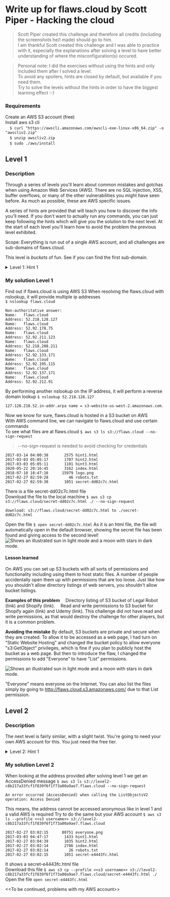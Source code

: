 # Write up for flaws.cloud by Scott Piper - Hacking the cloud
> Scott Piper created this challenge and therefore all credits (including the screenshots he/I made) should go to him.<br>
I am thankful Scott created this challenge and I was able to practice with it, especially the explanations after solving a level to have better understanding of where the misconfiguration(s) occured.<br>

> Personal note: I did the exercises without using the  hints and only included them after I solved a level.<br>
To avoid any spoilers, hints are closed by default, but available if you need them.<br>
Try to solve the levels without the hints in order to have the biggest learning effect :-)

### Requirements
Create an AWS S3 account (free)<br>
Install aws s3 cli<br>
&emsp;`$ curl "https://awscli.amazonaws.com/awscli-exe-linux-x86_64.zip" -o "awscliv2.zip"`<br>
&emsp;`$ unzip awscliv2.zip`<br>
&emsp;`$ sudo ./aws/install`<br>

## Level 1
### Description
Through a series of levels you'll learn about common mistakes and gotchas when using Amazon Web Services (AWS). There are no SQL injection, XSS, buffer overflows, or many of the other vulnerabilities you might have seen before. As much as possible, these are AWS specific issues.

A series of hints are provided that will teach you how to discover the info you'll need. If you don't want to actually run any commands, you can just keep following the hints which will give you the solution to the next level. At the start of each level you'll learn how to avoid the problem the previous level exhibited.

Scope: Everything is run out of a single AWS account, and all challenges are sub-domains of flaws.cloud. 

This level is *buckets* of fun. See if you can find the first sub-domain.

<details closed>
<summary>Level 1: Hint 1</summary>

The site flaws.cloud is hosted as an S3 bucket. This is a great way to host a static site, similar to hosting one via github pages. Some interesting facts about S3 hosting: When hosting a site as an S3 bucket, the bucket name (flaws.cloud) must match the domain name (flaws.cloud). Also, S3 buckets are a global name space, meaning two people cannot have buckets with the same name. The result of this is you could create a bucket named apple.com and Apple would never be able host their main site via S3 hosting.

You can determine the site is hosted as an S3 bucket by running a DNS lookup on the domain, such as:

dig +nocmd flaws.cloud any +multiline +noall +answer<br>
\# Returns:<br>
\# flaws.cloud.            5 IN A  54.231.184.255<br>

Visiting 54.231.184.255 in your browser will direct you to https://aws.amazon.com/s3/

So you know flaws.cloud is hosted as an S3 bucket.

You can then run:

nslookup 54.231.184.255<br>
\# Returns:<br>
\# Non-authoritative answer:<br>
\# 255.184.231.54.in-addr.arpa     name = s3-website-us-west-2.amazonaws.com

So we know it's hosted in the AWS region us-west-2

Side note (not useful for this game): All S3 buckets, when configured for web hosting, are given an AWS domain you can use to browse to it without setting up your own DNS. In this case, flaws.cloud can also be visited by going to http://flaws.cloud.s3-website-us-west-2.amazonaws.com/

What will help you for this level is to know its permissions are a little loose. 
</details>

### My solution Level 1
Find out if flaws.cloud is using AWS S3
When resolving the flaws.cloud with nslookup, it will provide multiple ip addresses<br>
`$ nslookup flaws.cloud`
```
Non-authoritative answer:
Name:	flaws.cloud
Address: 52.218.128.127
Name:	flaws.cloud
Address: 52.92.178.75
Name:	flaws.cloud
Address: 52.92.211.123
Name:	flaws.cloud
Address: 52.218.208.211
Name:	flaws.cloud
Address: 52.92.133.171
Name:	flaws.cloud
Address: 52.92.195.115
Name:	flaws.cloud
Address: 52.92.137.171
Name:	flaws.cloud
Address: 52.92.212.91
```
By performing another nslookup on the IP address, it will perform a reverse domain lookup `$ nslookup 52.218.128.127`
```
127.128.218.52.in-addr.arpa	name = s3-website-us-west-2.amazonaws.com.
```
Now we know for sure, flaws.cloud is hosted in a S3 bucket on AWS<br>
With AWS command line, we can navigate to flaws.cloud and use certain commands<br>
To see what files are at flaws.cloud `$ aws s3 ls s3://flaws.cloud --no-sign-request`
> --no-sign-request is needed to avoid checking for credentials

```
2017-03-14 04:00:38       2575 hint1.html
2017-03-03 05:05:17       1707 hint2.html
2017-03-03 05:05:11       1101 hint3.html
2020-05-22 20:16:45       3162 index.html
2018-07-10 18:47:16      15979 logo.png
2017-02-27 02:59:28         46 robots.txt
2017-02-27 02:59:30       1051 secret-dd02c7c.html
```
There is a file secret-dd02c7c.html file<br>
Download the file to the local machine `$ aws s3 cp s3://flaws.cloud/secret-dd02c7c.html ./ --no-sign-request`
```
download: s3://flaws.cloud/secret-dd02c7c.html to ./secret-dd02c7c.html
```
Open the file `$ open secret-dd02c7c.html`
As it is an html file, the file will automatically open in the default browser, showing the secret file has been found and giving access to the second level!
<picture>
  <source media="(prefers-color-scheme: dark)" srcset="https://github.com/8r0wn13/flAWS/images/Screenshot from 2023-07-14 00-20-32.png">
  <source media="(prefers-color-scheme: light)" srcset="https://github.com/8r0wn13/flAWS/images/Screenshot from 2023-07-14 00-20-32.png">
  <img alt="Shows an illustrated sun in light mode and a moon with stars in dark mode." src="https://github.com/8r0wn13/flAWS/images/Screenshot from 2023-07-14 00-20-32.png">
</picture>

#### Lesson learned
On AWS you can set up S3 buckets with all sorts of permissions and functionality including using them to host static files. A number of people accidentally open them up with permissions that are too loose. Just like how you shouldn't allow directory listings of web servers, you shouldn't allow bucket listings.

**Examples of this problem**
&emsp;Directory listing of S3 bucket of Legal Robot (link) and Shopify (link).
&emsp;Read and write permissions to S3 bucket for Shopify again (link) and Udemy (link). This challenge did not have read and write permissions, as that would destroy the challenge for other players, but it is a common problem. 

**Avoiding the mistake**
By default, S3 buckets are private and secure when they are created. To allow it to be accessed as a web page, I had turn on "Static Website Hosting" and changed the bucket policy to allow everyone "s3:GetObject" privileges, which is fine if you plan to publicly host the bucket as a web page. But then to introduce the flaw, I changed the permissions to add "Everyone" to have "List" permissions. 


<picture>
  <source media="(prefers-color-scheme: dark)" srcset="https://github.com/8r0wn13/flAWS/assets/37810593/d6d9cc9c-b876-4032-88f9-95bf55a2f317">
  <source media="(prefers-color-scheme: light)" srcset="https://github.com/8r0wn13/flAWS/assets/37810593/d6d9cc9c-b876-4032-88f9-95bf55a2f317">
  <img alt="Shows an illustrated sun in light mode and a moon with stars in dark mode." src="https://github.com/8r0wn13/flAWS/assets/37810593/d6d9cc9c-b876-4032-88f9-95bf55a2f317">
</picture>

"Everyone" means everyone on the Internet. You can also list the files simply by going to http://flaws.cloud.s3.amazonaws.com/ due to that List permission.

## Level 2
### Description
The next level is fairly similar, with a slight twist. You're going to need your own AWS account for this. You just need the free tier.

<details closed>
<summary>Level 2: Hint 1</summary>
This is a hint
</details>

### My solution Level 2
When looking at the address provided after solving level 1 we get an AccessDenied message
`$ aws s3 ls s3://level2-c8b217a33fcf1f839f6f1f73a00a9ae7.flaws.cloud --no-sign-request`

```
An error occurred (AccessDenied) when calling the ListObjectsV2 operation: Access Denied
```
This means, the address cannot be accessed anonymous like in level 1 and a valid AWS is required
Try to do the same but your AWS account `$ aws s3 ls --profile <<s3 username>> s3://level2-c8b217a33fcf1f839f6f1f73a00a9ae7.flaws.cloud`

```
2017-02-27 03:02:15      80751 everyone.png
2017-03-03 04:47:17       1433 hint1.html
2017-02-27 03:04:39       1035 hint2.html
2017-02-27 03:02:14       2786 index.html
2017-02-27 03:02:14         26 robots.txt
2017-02-27 03:02:15       1051 secret-e4443fc.html
```
It shows a secret-e4443fc.html file<br>
Download this file `$ aws s3 cp --profile <<s3 username>> s3://level2-c8b217a33fcf1f839f6f1f73a00a9ae7.flaws.cloud/secret-e4443fc.html ./`
Open the file `open secret-e4443fc.html`



<<To be continued, problems with my AWS account>>
